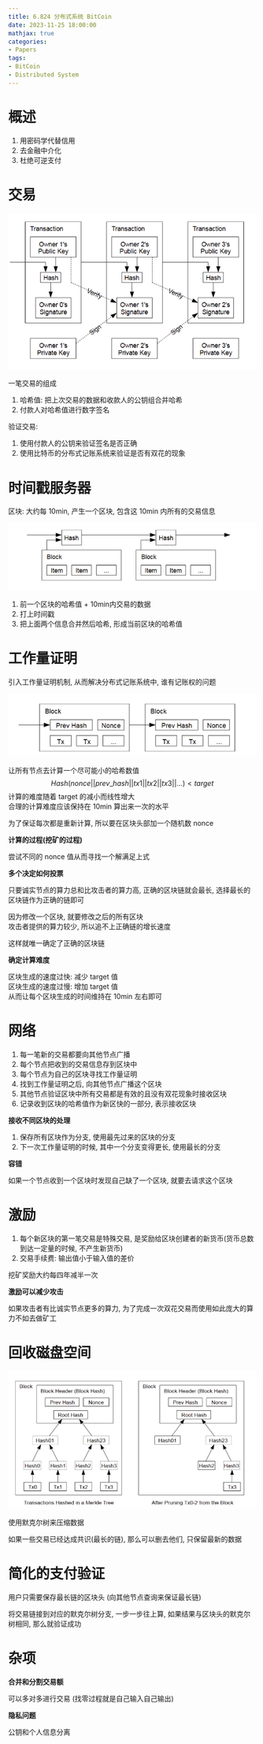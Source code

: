 ```yaml
---
title: 6.824 分布式系统 BitCoin
date: 2023-11-25 18:00:00
mathjax: true
categories:
- Papers
tags: 
- BitCoin
- Distributed System
---
```



# 概述

1. 用密码学代替信用
2. 去金融中介化
3. 杜绝可逆支付

# 交易

![image](https://github.com/lzlcs/image-hosting/raw/master/image.2v8fwzpbkem0.png)

一笔交易的组成
1. 哈希值: 把上次交易的数据和收款人的公钥组合并哈希
2. 付款人对哈希值进行数字签名

验证交易: 
1. 使用付款人的公钥来验证签名是否正确
2. 使用比特币的分布式记账系统来验证是否有双花的现象

# 时间戳服务器

区块: 大约每 10min, 产生一个区块, 包含这 10min 内所有的交易信息

![image](https://github.com/lzlcs/image-hosting/raw/master/image.5ch0z8hz1580.webp)

1. 前一个区块的哈希值 + 10min内交易的数据
2. 打上时间戳
3. 把上面两个信息合并然后哈希, 形成当前区块的哈希值

# 工作量证明

引入工作量证明机制, 从而解决分布式记账系统中, 谁有记账权的问题

![image](https://github.com/lzlcs/image-hosting/raw/master/image.8hg9wp85ems.webp)

让所有节点去计算一个尽可能小的哈希数值 <br>
$$
Hash(nonce || prev\_hash || tx1 || tx2 || tx3 || ...) < target
$$
计算的难度随着 target 的减小而线性增大 <br>
合理的计算难度应该保持在 10min 算出来一次的水平

为了保证每次都是重新计算, 所以要在区块头部加一个随机数 nonce

**计算的过程(挖矿的过程)**

尝试不同的 nonce 值从而寻找一个解满足上式

**多个决定如何投票**

只要诚实节点的算力总和比攻击者的算力高, 正确的区块链就会最长, 选择最长的区块链作为正确的链即可

因为修改一个区块, 就要修改之后的所有区块 <br>
攻击者提供的算力较少, 所以追不上正确链的增长速度

这样就唯一确定了正确的区块链

**确定计算难度**

区块生成的速度过快: 减少 target 值 <br>
区块生成的速度过慢: 增加 target 值 <br>
从而让每个区块生成的时间维持在 10min 左右即可

# 网络

1. 每一笔新的交易都要向其他节点广播
2. 每个节点把收到的交易信息存到区块中
3. 每个节点为自己的区块寻找工作量证明
4. 找到工作量证明之后, 向其他节点广播这个区块
5. 其他节点验证区块中所有交易都是有效的且没有双花现象时接收区块
6. 记录收到区块的哈希值作为新区快的一部分, 表示接收区块

**接收不同区块的处理**

1. 保存所有区块作为分支, 使用最先过来的区块的分支
2. 下一次工作量证明的时候, 其中一个分支变得更长, 使用最长的分支

**容错**

如果一个节点收到一个区块时发现自己缺了一个区块, 就要去请求这个区块

# 激励

1. 每个新区块的第一笔交易是特殊交易, 是奖励给区块创建者的新货币(货币总数到达一定量的时候, 不产生新货币)
2. 交易手续费: 输出值小于输入值的差价

挖矿奖励大约每四年减半一次

**激励可以减少攻击**

如果攻击者有比诚实节点更多的算力, 为了完成一次双花交易而使用如此庞大的算力不如去做矿工

# 回收磁盘空间

![image](https://github.com/lzlcs/image-hosting/raw/master/image.1hm7fs7g7qxs.webp)

使用默克尔树来压缩数据

如果一些交易已经达成共识(最长的链), 那么可以删去他们, 只保留最新的数据

# 简化的支付验证

用户只需要保存最长链的区块头 (向其他节点查询来保证最长链)

将交易链接到对应的默克尔树分支, 一步一步往上算, 如果结果与区块头的默克尔树相同, 那么就验证成功

# 杂项

**合并和分割交易额**

可以多对多进行交易 (找零过程就是自己输入自己输出)

**隐私问题**

公钥和个人信息分离








